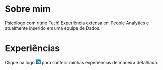 # Sobre mim <br>
Psicólogo com ritmo Tech! Experiência extensa em People Analytics e atualmente inserido em uma equipe de Dados.

# Experiências<br>
Clique na logo  <a href="https://www.linkedin.com/in/gtex/"><img src="images/linkedin_icon.png" width="3%" alt="test"></a>  para conferir minhas experiências de maneira detalhada.
<br><br>
